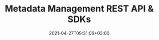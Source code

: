 ---
############################# Static ############################
layout: "product"
date: 2021-04-27T09:31:06+03:00
draft: false

############################# Head ############################
head_title: "Document Metadata Manipulation Cloud SDKs and REST APIs"
head_description: "Perform metadata operations on documents, images, multimedia and image file formats using cURL Commands and Cloud SDKs for .NET and Java."

############################# Header ############################
title: "Metadata Management REST API & SDKs"
description: "Perform metadata manipulation operations on documents, images and other popular file formats using cURL commands or independent SDKs for .NET and Java platforms"

############################# APIs ###############################
apis:
  enable: true

  api:
    # api loop
    - title: "GroupDocs.Metadata Cloud SDKs Include"
      
      api_product:
        # api_product loop
        - link: "/metadata/curl/"
          img_alt: "GroupDocs.Metadata Cloud for cURL"
          image: "/sdk/272x272/groupdocs_metadata-for-curl.webp"
          product: "GroupDocs.Metadata"
          platform: "Cloud cURL"
          content: "Use cURL commands to send requests to GroupDocs.Metadata Cloud REST API and perform metadata operations within supported document formats on any language or platform"

        # api_product loop
        - link: "/metadata/net/"
          img_alt: "GroupDocs.Metadata Cloud SDK for .NET"
          image: "/sdk/272x272/groupdocs_metadata-for-net.webp"
          product: "GroupDocs.Metadata"
          platform: "Cloud SDK for .NET"
          content: ".NET metadata management SDK to extract, modify, locate and remove metadata information from supported documents and image formats."

          # api_product loop
        - link: "/metadata/java/"
          img_alt: "GroupDocs.Metadata Cloud SDK for Java"
          image: "/sdk/272x272/groupdocs_metadata-for-java.webp"
          product: "GroupDocs.Metadata"
          platform: "Cloud SDK for Java"
          content: "Enhance the capabilities of your Java applications with robust metadata manipulation features using SDK for Java applications."

        



        

    
       

    

############################# Back to top ###############################
back_to_top:
  enable: true
---